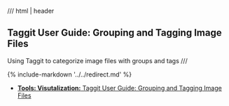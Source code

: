 /// html | header

## Taggit User Guide: Grouping and Tagging Image Files

Using Taggit to categorize image files with groups and tags
///

{% include-markdown '../../redirect.md' %}

- [**Tools: Visutalization:** Taggit User Guide: Grouping and Tagging Image Files](../tools/visualization/#taggit-user-guide-grouping-and-tagging-image-files)
